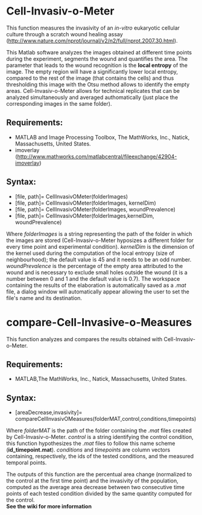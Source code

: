 # Cell-Invasiv-o-Meter
This function measures the invasivity of an *in-vitro* eukaryotic cellular culture through a scratch wound healing assay (http://www.nature.com/nprot/journal/v2/n2/full/nprot.2007.30.html).

This Matlab software analyzes the images obtained at different time points during the experiment, segments the wound and quantifies the area. The parameter that leads to the wound recognition is the **local entropy** of the image. The empty region will have a significantly lower local entropy, compared to the rest of the image (that contains the cells) and thus thresholding this image with the Otsu method allows to identify the empty areas.
Cell-Invasiv-o-Meter allows for technical replicates that can be analyzed simultaneously and averaged authomatically (just place the corresponding images in the same folder).

## Requirements:
- MATLAB and Image Processing Toolbox, The MathWorks, Inc., Natick, Massachusetts, United States.
- imoverlay (http://www.mathworks.com/matlabcentral/fileexchange/42904-imoverlay)

## Syntax:
- [file, path]= CellInvasivOMeter(folderImages)
- [file, path]= CellInvasivOMeter(folderImages, kernelDim)
- [file, path]= CellInvasivOMeter(folderImages, woundPrevalence)
- [file, path]= CellInvasivOMeter(folderImages,kernelDim, woundPrevalence)

Where *folderImages* is a string representing the path of the folder in which the images are stored (Cell-Invasiv-o-Meter hyposizes a different folder for every time point and experimental condition). *kernelDim* is the dimension of the kernel used during the computation of the local entropy (size of neighbourhood); the default value is 45 and it needs to be an odd number. *woundPrevalence* is the percentage of the empty area attributed to the wound and is necessary to exclude small holes outside the wound (it is a number between 0 and 1 and the default value is 0.7). 
The workspace containing the results of the elaboration is automatically saved as a *.mat* file, a dialog window will automatically appear allowing the user to set the file's name and its destination.


# compare-Cell-Invasive-o-Measures
This function analyzes and compares the results obtained with Cell-Invasiv-o-Meter.
## Requirements:
- MATLAB,The MathWorks, Inc., Natick, Massachusetts, United States.

## Syntax:
- [areaDecrease,invasivity]= compareCellInvasivOMeasures(folderMAT,control,conditions,timepoints)

Where *folderMAT* is the path of the folder containing the *.mat* files created by Cell-Invasiv-o-Meter. *control* is a string identifying the control condition, this function hypothesizes the *.mat* files to follow this name scheme (**id_timepoint.mat**).
*conditions* and *timepoints* are column vectors containing, respectively, the ids of the tested conditions, and the measured temporal points.

The outputs of this function are the percentual area change (normalized to the control at the first time point) and the invasivity of the population, computed as the average area decrease between two consecutive time points of each tested condition divided by the same quantity computed for the control.  
**See the wiki for more information**


